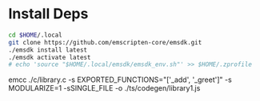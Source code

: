 

# Install Deps
```sh
cd $HOME/.local
git clone https://github.com/emscripten-core/emsdk.git
./emsdk install latest
./emsdk activate latest
# echo 'source "$HOME/.local/emsdk/emsdk_env.sh"' >> $HOME/.zprofile
```


<!-- ./emcc -O2 test/hello_world.cpp -->
<!-- emcc library.c -s EXPORTED_FUNCTIONS="['_add', '_greet']" -s MODULARIZE=1 -o library.js -->

emcc ./c/library.c -s EXPORTED_FUNCTIONS="['_add', '_greet']" -s MODULARIZE=1 -sSINGLE_FILE -o ./ts/codegen/library1.js
